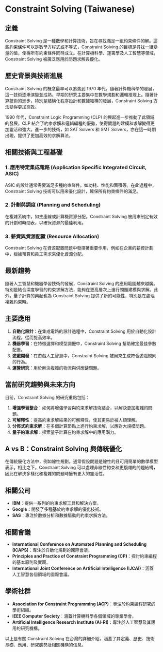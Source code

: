 # Constraint Solving (Taiwanese)

## 定義

Constraint Solving 是一種數學和計算技術，旨在尋找滿足一組約束條件的解。這些約束條件可以是數學方程式或不等式，Constraint Solving 的目標是尋找一組變量的值，使得所有約束條件同時成立。在計算機科學、運籌學及人工智慧等領域，Constraint Solving 被廣泛應用於問題求解與優化。

## 歷史背景與技術進展

Constraint Solving 的概念最早可以追溯到 1970 年代，隨著計算機科學的發展，這一技術逐漸演變並成熟。早期的研究主要集中在數學規劃和邏輯推理上。隨著計算技術的進步，特別是結構化程序設計和數據結構的發展，Constraint Solving 方法變得更加高效。

1990 年代，Constraint Logic Programming (CLP) 的興起進一步推動了此領域的發展。CLP 結合了約束求解和邏輯編程的優勢，使得問題的建模和求解變得更加靈活和強大。進一步的技術，如 SAT Solvers 和 SMT Solvers，亦在這一時期出現，提供了更加高效的求解算法。

## 相關技術與工程基礎

### 1. 應用特定集成電路 (Application Specific Integrated Circuit, ASIC)

ASIC 的設計通常需要滿足多種約束條件，如功耗、性能和面積等。在此過程中，Constraint Solving 技術可以用來優化設計，確保所有約束條件的滿足。

### 2. 計劃與調度 (Planning and Scheduling)

在複雜系統中，如生產線或計算機資源分配，Constraint Solving 被用來制定有效的計劃和時間表，以確保資源的最佳利用。

### 3. 薪資與資源配置 (Resource Allocation)

Constraint Solving 在資源配置問題中發揮著重要作用，例如在企業的薪資計劃中，根據預算和員工需求來優化資源分配。

## 最新趨勢

隨著人工智慧和機器學習技術的發展，Constraint Solving 的應用範圍越來越廣。特別是結合深度學習的約束求解方法，能夠在更高層次上進行問題建模與求解。此外，量子計算的興起也為 Constraint Solving 提供了新的可能性，特別是在處理複雜約束時。

## 主要應用

1. **自動化設計**：在集成電路的設計過程中，Constraint Solving 用於自動化設計流程，從而提高效率。
2. **機器學習**：在特徵選擇和模型調優中，Constraint Solving 幫助確定最佳參數配置。
3. **遊戲開發**：在遊戲人工智慧中，Constraint Solving 被用來生成符合遊戲規則的行為。
4. **運營研究**：用於解決複雜的物流與供應鏈問題。

## 當前研究趨勢與未來方向

目前，Constraint Solving 的研究重點包括：

1. **增強學習整合**：如何將增強學習與約束求解技術結合，以解決更加複雜的問題。
2. **可解釋性**：提高約束求解結果的可解釋性，使其更易於被人類理解。
3. **分佈式約束求解**：在多個計算節點上進行約束求解，以應對大規模問題。
4. **量子約束求解**：探索量子計算在約束求解中的應用潛力。

## A vs B：Constraint Solving 與傳統優化

在傳統優化方法中，例如線性規劃，通常假設問題是線性的且可用簡單的數學模型表示。相比之下，Constraint Solving 可以處理非線性約束和更複雜的問題結構，因此在解決多樣化和複雜的問題時擁有更大的靈活性。

## 相關公司

- **IBM**：提供一系列的約束求解工具和解決方案。
- **Google**：開發了多種基於約束求解的優化技術。
- **SAS**：專注於數據分析和數據驅動的約束求解方法。

## 相關會議

- **International Conference on Automated Planning and Scheduling (ICAPS)**：專注於自動化規劃的國際會議。
- **Principles and Practice of Constraint Programming (CP)**：探討約束編程的基本原則及實踐。
- **International Joint Conference on Artificial Intelligence (IJCAI)**：涵蓋人工智慧各個領域的國際會議。

## 學術社群

- **Association for Constraint Programming (ACP)**：專注於約束編程研究的學術組織。
- **IEEE Computer Society**：涵蓋計算機科學各個領域的專業學會。
- **Artificial Intelligence Research Institute (AI-RI)**：專注於人工智慧及其應用的研究機構。 

以上是有關 Constraint Solving 在台灣的詳細介紹，涵蓋了其定義、歷史、技術基礎、應用、研究趨勢及相關機構的信息。